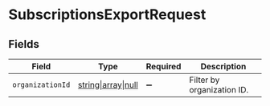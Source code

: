 # SubscriptionsExportRequest


## Fields

| Field                                                          | Type                                                           | Required                                                       | Description                                                    |
| -------------------------------------------------------------- | -------------------------------------------------------------- | -------------------------------------------------------------- | -------------------------------------------------------------- |
| `organizationId`                                               | [string\|array\|null](../../Models/Operations/OrganizationId.md) | :heavy_minus_sign:                                             | Filter by organization ID.                                     |